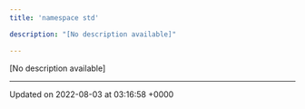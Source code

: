 ```yaml
---
title: 'namespace std'

description: "[No description available]"

---
```







[No description available]






-------------------------------

Updated on 2022-08-03 at 03:16:58 +0000